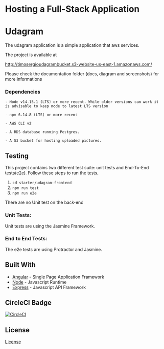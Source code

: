 # Hosting a Full-Stack Application

# Udagram

The udagram application is a simple application that aws services.

The project is available at

http://timosergioudagrambucket.s3-website-us-east-1.amazonaws.com/

Please check the documentation folder (docs, diagram and screenshots) for more informations

### Dependencies

```
- Node v14.15.1 (LTS) or more recent. While older versions can work it is advisable to keep node to latest LTS version

- npm 6.14.8 (LTS) or more recent

- AWS CLI v2

- A RDS database running Postgres.

- A S3 bucket for hosting uploaded pictures.

```

## Testing

This project contains two different test suite: unit tests and End-To-End tests(e2e). Follow these steps to run the tests.

1. `cd starter/udagram-frontend`
1. `npm run test`
1. `npm run e2e`

There are no Unit test on the back-end

### Unit Tests:

Unit tests are using the Jasmine Framework.

### End to End Tests:

The e2e tests are using Protractor and Jasmine.

## Built With

- [Angular](https://angular.io/) - Single Page Application Framework
- [Node](https://nodejs.org) - Javascript Runtime
- [Express](https://expressjs.com/) - Javascript API Framework

## CircleCI Badge

[![CircleCI](https://dl.circleci.com/status-badge/img/gh/sergiokag/udagram/tree/master.svg?style=svg)](https://dl.circleci.com/status-badge/redirect/gh/sergiokag/udagram/tree/master)

## License

[License](LICENSE.txt)
